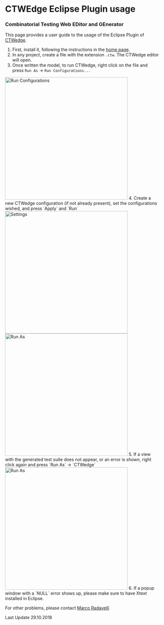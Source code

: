 # CTWEdge Eclipse Plugin usage

### Combinatorial Testing Web EDitor and GEnerator
This page provides a user guide to the usage of the Eclipse Plugin of [CTWedge](https://github.com/fmselab/ctwedge).

1. First, install it, following the instructions in the [home page](https://github.com/fmselab/ctwedge).
2. In any project, create a file with the extension `.ctw`. The CTWedge editor will open.
3. Once written the model, to run CTWedge, right click on the file and press `Run As` -> `Run Configurations...`
<img src="https://fmselab.github.io/ctwedge/images/runConfigurations.png" width="400" alt="Run Configurations">
4. Create a new CTWedge configuration (if not already present), set the configurations wished, and press `Apply` and `Run`
<img src="https://fmselab.github.io/ctwedge/images/settings.png" width="400" alt="Settings">
<img src="https://fmselab.github.io/ctwedge/images/generatedTS.png" width="400" alt="Run As">
5. If a view with the generated test suite does not appear, or an error is shown, right click again and press `Run As` -> `CTWedge`
<img src="https://fmselab.github.io/ctwedge/images/runas.png" width="400" alt="Run As">
6. If a popup window with a `NULL` error shows up, please make sure to have Xtext installed in Eclipse.

For other problems, please contact [Marco Radavelli](mailto:marco.radavelli@unibg.it)

Last Update 29.10.2018
